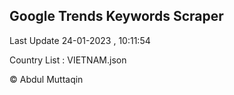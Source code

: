 

## Google Trends Keywords Scraper 
 
Last Update 24-01-2023 , 10:11:54

Country List :
VIETNAM.json



© Abdul Muttaqin 
